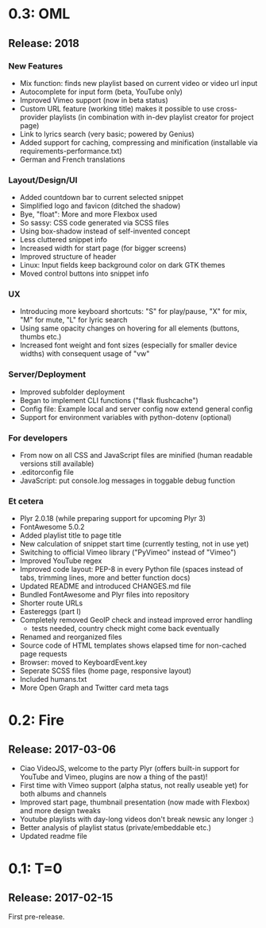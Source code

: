 # 0.3: OML
## Release: 2018

### New Features

* Mix function: finds new playlist based on current video or video url input
* Autocomplete for input form (beta, YouTube only)
* Improved Vimeo support (now in beta status)
* Custom URL feature (working title) makes it possible to use cross-provider playlists (in combination with in-dev playlist creator for project page)
* Link to lyrics search (very basic; powered by Genius)
* Added support for caching, compressing and minification (installable via requirements-performance.txt)
* German and French translations

### Layout/Design/UI

* Added countdown bar to current selected snippet
* Simplified logo and favicon (ditched the shadow)
* Bye, "float": More and more Flexbox used
* So sassy: CSS code generated via SCSS files
* Using box-shadow instead of self-invented concept
* Less cluttered snippet info
* Increased width for start page (for bigger screens)
* Improved structure of header
* Linux: Input fields keep background color on dark GTK themes
* Moved control buttons into snippet info

### UX

* Introducing more keyboard shortcuts: "S" for play/pause, "X" for mix, "M" for mute, "L" for lyric search
* Using same opacity changes on hovering for all elements (buttons, thumbs etc.)
* Increased font weight and font sizes (especially for smaller device widths) with consequent usage of "vw"

### Server/Deployment

* Improved subfolder deployment
* Began to implement CLI functions ("flask flushcache")
* Config file: Example local and server config now extend general config
* Support for environment variables with python-dotenv (optional)

### For developers

* From now on all CSS and JavaScript files are minified (human readable versions still available)
* .editorconfig file
* JavaScript: put console.log messages in toggable debug function

### Et cetera

* Plyr 2.0.18 (while preparing support for upcoming Plyr 3)
* FontAwesome 5.0.2
* Added playlist title to page title
* New calculation of snippet start time (currently testing, not in use yet)
* Switching to official Vimeo library ("PyVimeo" instead of "Vimeo")
* Improved YouTube regex
* Improved code layout: PEP-8 in every Python file (spaces instead of tabs, trimming lines, more and better function docs)
* Updated README and introduced CHANGES.md file
* Bundled FontAwesome and Plyr files into repository
* Shorter route URLs
* Eastereggs (part I)
* Completely removed GeoIP check and instead improved error handling
    * tests needed, country check might come back eventually
* Renamed and reorganized files
* Source code of HTML templates shows elapsed time for non-cached page requests
* Browser: moved to KeyboardEvent.key
* Seperate SCSS files (home page, responsive layout)
* Included humans.txt
* More Open Graph and Twitter card meta tags

# 0.2: Fire
## Release: 2017-03-06

* Ciao VideoJS, welcome to the party Plyr (offers built-in support for YouTube and Vimeo, plugins are now a thing of the past)!
* First time with Vimeo support (alpha status, not really useable yet) for both albums and channels
* Improved start page, thumbnail presentation (now made with Flexbox) and more design tweaks
* Youtube playlists with day-long videos don't break newsic any longer :)
* Better analysis of playlist status (private/embeddable etc.)
* Updated readme file



# 0.1: T=0
## Release: 2017-02-15

First pre-release.